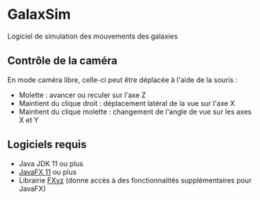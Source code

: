 # GalaxSim

Logiciel de simulation des mouvements des galaxies

## Contrôle de la caméra

En mode caméra libre, celle-ci peut être déplacée à l'aide de la souris :

* Molette : avancer ou reculer sur l'axe Z
* Maintient du clique droit : déplacement latéral de la vue sur l'axe X
* Maintient du clique molette : changement de l'angle de vue sur les axes X et Y

## Logiciels requis

* Java JDK 11 ou plus
* [JavaFX 11](https://openjfx.io/) ou plus
* Librairie [FXyz](https://github.com/FXyz/FXyz) (donne accès à des fonctionnalités supplémentaires pour JavaFX)